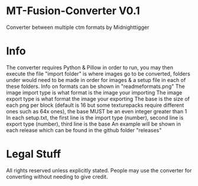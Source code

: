 # MT-Fusion-Converter V0.1
Converter between multiple ctm formats by Midnighttigger

# Info
The converter requires Python & Pillow in order to run, you may then execute the file
"import folder" is where images go to be converted, folders under would need to be made in order for images & a setup file in each of these folders.
Info on formats can be shown in "readmeformats.png"
The image import type is what format is the image your importing
The image export type is what format the image your exporting
The base is the size of each png per block (default is 16 but some texturepacks require different ones such as 64x ones), the base MUST be an even integer greater than 1
In each setup.txt, the first line is the import type (number), second line is export type (number), third line is the base
An example will be shown in each release which can be found in the github folder "releases"

# Legal Stuff
All rights reserved unless explicitly stated.
People may use the converter for converting without needing to give credit.
